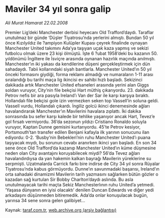 # Maviler 34 yıl sonra galip

*Ali Murat Hamarat 22.02.2008*

<div class="yazi">Premier Lig’deki Manchester derbisi heyecanı Old Trafford’daydı. Taraflar unutulmaz bir günde ‘Düşler Tiyatrosu’nda yerlerini almıştı. Bundan 50 yıl önce Kızılyıldız ile ?ampiyon Kulüpler Kupası çeyrek finalinde oynayan Manchester United takımını Ada’ya taşıyan uçak kaza yapmış ve sekizi futbolcu olmak üzere 23 kişi ölmüştü. İşte 6 ?ubat 1958’deki bu kazanın 50. yıldönümü İngiltere ile İsviçre arasında oynanan hazırlık maçında anılmıştı. Manchester’ın iki yakası da kendilerine düşeni gerçekleştirmek için dün sahadaydı. Tabii kollarındaki siyah bantlarla.
Manchester United’ın 50 yıl önceki formasını giydiği, forma reklamı almadığı ve numaraların 1-11 arası sıralandığı bu tarihi maça lig ikincisi ev sahibi hızlı başladı. Sekizinci dakikada artık Manchester United efsaneleri arasında yerini alan Giggs soldan vuruyor, City’nin file bekçisi Hart müthiş çıkarıyordu.
23. dakikada Petrov nefis bir ara pasıyla Ireland’ı Van der Sar ile karşı karşıya bıraktı. Hollandalı file bekçisi gole izin vermezken seken top Vassell’in soluna geldi. Vassell vurdu, Hollandalı çıkardı. İngiliz golcü ikinci denemesinde ağları havalandırarak Manchester’ın Mavilerini havalara zıplattı. İki dakika sonrasında bu sefer karşı kalede bir tehlike yaşanıyor ancak Hart, Tevez’e gol fırsatı vermiyordu.
36’da sezonun yıldızı Cristiano Ronaldo soluyla vuruyor, Kaptan Dunne gemisini kurtarıyordu. 45’te Petrov kesiyor, Portsmouth’tan transfer edilen Benjani kafayla ilk yarının sonucunu ilan ediyordu: 0-2.
‘Busby’nin Bebekleri’nin ruhu Manchester United’ı puana taşıyacak mıydı, bu sorunun cevabı aranırken ikinci yarı başladı. En son 34 sene önce Old Trafford’da kazanıp Manchester United’ın küme düşmesine neden olan City avantajını koruyabilecek miydi? 56’da Tevez ağları havalandırdıysa da yan hakemin kalkan bayrağı Mavilerin yüreklerine su serpmişti. Uzatmalarda Carrick farkı bire indirse de City 34 yıl sonra Rüyalar Tiyatrosu’nda kabus görmüyordu. 
Dunne’ın savunmadaki başarısı, Ireland’ın orta sahadaki dinamizmi Mavilerin tarih yazmasını sağlarken bütün gözler o kazadan sağ kurtulan Sir Bobby Charlton’daydı aslında. Bu asla unutulmayacak tarihi maçta Sekiz Manchesterlının ruhu United’a yetmedi. ‘Yaşasa dünyanın en iyisi olacaktı’ denilen Duncan Edwards ve diğer yedi arkadaşını düşünmeden bitiremedik.  Ada’da onlar konuşulacak bugün, yarınsa 34 sene sonra gelen galibiyet...</div>

Kaynak: [taraf.com.tr](m), [web.archive.org (arşiv bağlantısı)](http://web.archive.org/web/20101201071130/http://taraf.com.tr/ali-murat-hamarat/makale-maviler-34-yil-sonra-galip.htm)
